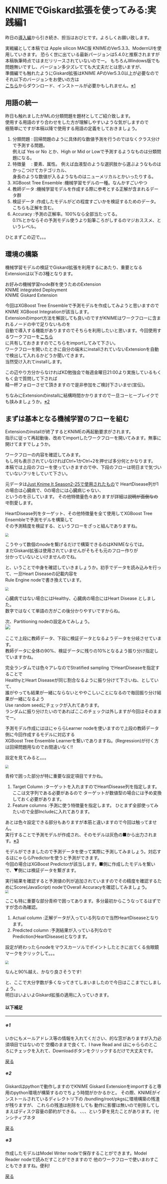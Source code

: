 # KNIMEでGiskard拡張を使ってみる:実践編1

昨日の[導入編](1.md)から引き続き、担当はおびとです。よろしくお願い致します。

実戦編として本稿では Apple silicon MAC版 KNIMEのVer5.3.3、ModernUIを使用していきます。 
恐らく世に出ている最新パージョンは5.4.0と推察されますが本稿執筆時点ではまだリリースされていないのでー。 
もちろんWindows版でも問題無いですし、バージョン多少ズレてても大丈夫だとは思いますが、  
準備編でも触れたようにGiskard拡張はKNIME APのVer5.3.0以上が必要なのでそれ以下のバージョンをお使いの方は  
[こちら](https://www.knime.com/downloads)からダウンロード、インストールが必要かもしれません。[※1](#1)

<a id=a> </a>

## 用語の統一

昨日も触れましたがMLの分類問題を題材としてご紹介致します。  
使用する用語のすり合わせをした方が理解しやすいような気がしますので  
極簡単にですが本稿以降で使用する用語の定義をしておきましょう。

1. 分類問題	: 回帰問題のように具体的な数値予測を行うのではなくクラス分けで予測する問題。  
       例えば  Yes or No とか、High or Mid or Lowで予測するようなものは分類問題になる。  
2. 特徴量　	: 要素、属性。 例えば血液型のような選択肢から選ぶようなものはかっこつけてカテゴリカル、  
                                   身長のような数値が入るようなものはニューメリカルとかいったりする。  
4. XGBoost Tree Ensemble	:機械学習モデルの一種。なんかすごいやつ  
5. 教師データ	:機械学習モデルを作成する際に参考とする正解が含まれるデータ群  
6. 検証データ  :作成したモデルがどの程度すごいかを検証するためのデータ。こちらも正解を含む。  
7. Accuracy        :予測の正解率。100%なら全部当たってる。  
       0.1%とかならその予測モデル使うより鉛筆ころがしするのマジおススメ、というレベル。

ひとまずこの辺で。。。

## 環境の構築

機械学習モデルの検証でGiskard拡張を利用するにあたり、重要となるExtensionは以下の3種となります。

お好みの機械学習node群を使うためのExtension  
KNIME integrated Deployment  
KNIME Giskard Extension  

今回はXGBoost Tree Ensembleで予測モデルを作成してみようと思いますので  
KNIME XGBoost Integrationが該当します。  
Extensionのimport方法を解説しても良いのですがKNIMEはワークフローに含まれるノードの中で足りないものを  
自動で導入する機能がありますのでそちらを利用したいと思います。今回使用するワークフローを[こちら](https://hub.knime.com/s/JdP2MNsecFvmiNOs)  
に共有しておきますのでこちらをimportしてみて下さい。  
ワークフローを開いたときに自分の端末にinstallされていないExtensionを自動で検出して入れるかどうか聞いてきます。  
当然受け入れてinstallします。  

この辺やり方分からなければKD勉強会で毎週金曜日21:00より実施しているもくもく会で質問して下されば  
精一杯フォローさせて頂きますので是非参加をご検討下さいませ(宣伝)。

ちなみにExtensionのinstallに結構時間かかりますので一旦コーヒーブレイクでも挟みましょうか。[※2](#2)  
<a id=b> </a>


## まずは基本となる機械学習のフローを組む

Extensionのinstallが終了するとKNIMEの再起動要求がされます。  
指示に従って再起動後、改めてimportしたワークフローを開いてみます。無事に開けてますでしょうか。  

ワークフローの内容を確認してみます。  
もし何も表示されていなければCtrl+1かCtrl+2を押せば多分何とかなります。  
本稿では上段のフローを使っていきますので中、下段のフローは明日まで気づいていないフリをしていて下さい。

元データは[Just Knime It Season2-25で使用されたもの](https://hub.knime.com/alinebessa/spaces/Just%20KNIME%20It!%20Season%203%20-%20Datasets/Challenge%2025%20-%20Dataset~qYUNOwK3xBbnfYqC/)で
HeartDisease列が1の場合は心臓病で、0の場合には心臓病じゃない、  
というのを示しています。 
その他特徴量色々ありますが詳細は~~説明が面倒なので~~割愛します。    

HeartDisease列をターゲット、その他特徴量を全て使用してXGBoost Tree Ensembleで予測モデルを構築して  
その予測精度を検証する、というフローをざっと組んでありますね。

<img src="./images/0.png" style="zoom:67%;" />

こうやって数個のnodeを繋げるだけで構築できるのはKNIMEならでは。  
まだGiskard拡張は使用されていませんがそもそも元のフロー作りが  
分かっていないといけませんのでね。

と、いうことで中身を確認していきましょうか。初手でデータを読み込みを行って、一旦Heart Diseaseの記載内容を  
Rule Engine nodeで書き換えています。 

<img src="./images/1.png" style="zoom:67%;" /> 

心臓病ではない場合にはHealthy、心臓病の場合にはHeart Disease としました。  
数字ではなくて単語の方がこの後分かりやすいですからね。  
  
次、Partitioning nodeの設定みてみしょう。  
![](./images/2.png)　

ここで上段に教師データ、下段に検証データとなるようデータを分岐させています。  
教師データに全体の90%、検証データに残りの10%となるよう振り分け指定していますかね。  

完全ランダムでは色々アレなのでStratified sampling でHeartDiseaseを指定することで  
HealthyとHeart Diseaseが同じ割合なるように振り分けて下さいね、としていて、  
誰がやっても結果が一緒にならないとややこしいことになるので毎回振り分け結果が一緒になるよう  
Use random seedにチェックが入れてあります。  
ランダムに振り分けたいのであればここのチェックは外しますが今回はそのままでー。 

  
予測モデル作成にはほにゃららLearner nodeを使いますので上段の教師データ側に今回作成するモデルに対応する  
XGBoost Tree Ensemble Learnerを繋いでありますね。(Regression)が付く方は回帰問題用なのでお間違いなく!!

設定を見てみると。。。

<img src="./images/3.png" style="zoom:67%;" />


青枠で囲った部分が特に重要な設定項目ですかね。  

1. Target Column     :ターゲットを入れますのでHeartDisease列を指定します。
       ここは文字列である必要があるので  ターゲットが数値型の場合には予め変換しておく必要があります。
2. Feature columns  :予測に使う特徴量を指定します。
       ひとまず全部使ってみたいので全部Includeに入れてあります。   

 あとは色々設定できる部分もありますが本筋と違いますので今回は触ってません。  
実行することで予測モデルが作成され、そのモデルは灰色の■から出力されます。[※3](#3)
<a id=c> </a>


モデルができましたので予測データを使って実際に予測してみましょう。対応するほにゃららPredictorを使うと予測ができます。  
今回の場合はXGBoost Predictorが該当します。■側に作成したモデルを繋いで、▼側には検証データを繋ぎます。


実行結果を確認すると予測値の列が追加されていますのでその精度を確認するためにScore(JavaScript) nodeでOverall Accuracyを確認してみましょう。  
<img src="./images/5.png" style="zoom:67%;" />

ここも特に重要な部分青枠で囲ってあります。多分最初からこうなってるはずですが念の為確認。

1. Actual column     :正解データが入っている列なので当然HeartDiseaseとなります。
2. Predicted column  :予測結果が入っている列なのでPrediction(HeartDisease)となります。 

設定が終わったらnodeをマウスカーソルでポイントしたときに出てくる虫眼鏡マークをクリックして。。。

<img src="./images/4.png" style="zoom:67%;" />



なんと90%越え、かなり良さそうです!


と、ここで大分字数が多くなってきてしまいましたので今日はここまでにしましょう。  
明日はいよいよGiskard拡張の適用に入っていきます。  



#### 以下補足


---

<h5 id=1>※1</h5>
いかにもメールアドレス等の情報を入れてください、的な窓がありますが入力必須項目ではないので  
空欄のままで良くて、I have Read and ほにゃららのところにチェックを入れて、Downloadボタンをクリックするだけで大丈夫です。  

[戻る](#a)

<h5 id=2>※2</h5>
Giskardはpythonで動作しますのでKNIME Giskard Extensionをimportすると専用のpython環境が構築するのでちょう時間がかかるかと。  
その際、KNIMEがインストールされているディレクトリ下の  /bundling/root/pkgsに環境構築の残渣が残りますが、  
これらの残渣は削除をしても  動作に影響は無いので削除してしまえばディスク容量の節約ができる。  
、、、という夢を見たことがあります。(センシティブネタ

[戻る](#b)

<h5 id=3>※3</h5>
作成したモデルはModel Writer nodeで保存することができます。Model Reader  nodeで読みだすことができますので  
他のワークフローで使いまわすこともできますね。便利!

[戻る](#c)
